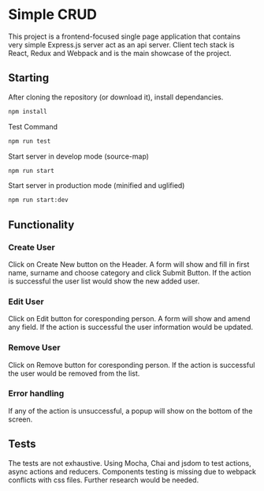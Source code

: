 # Simple CRUD

This project is a frontend-focused single page application that contains very simple Express.js server act as an api server.
Client tech stack is React, Redux and Webpack and is the main showcase of the project.

## Starting

After cloning the repository (or download it), install dependancies.
```bash
npm install
```
Test Command
```bash
npm run test
```
Start server in develop mode (source-map)
```bash
npm run start
```
Start server in production mode (minified and uglified)
```bash
npm run start:dev
```

## Functionality

### Create User

Click on Create New button on the Header. A form will show and fill in first name, surname and choose category and click Submit Button.
If the action is successful the user list would show the new added user.

### Edit User

Click on Edit button for coresponding person. A form will show and amend any field.
If the action is successful the user information would be updated.

### Remove User

Click on Remove button for coresponding person.
If the action is successful the user would be removed from the list.

### Error handling

If any of the action is unsuccessful, a popup will show on the bottom of the screen.

## Tests

The tests are not exhaustive. Using Mocha, Chai and jsdom to test actions, async actions and reducers. Components testing is missing due to webpack conflicts with css files. Further research would be needed.